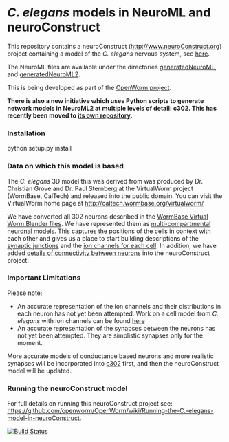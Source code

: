 *C. elegans* models in NeuroML and neuroConstruct
==============================================

This repository contains a neuroConstruct (http://www.neuroConstruct.org) project containing a model of the *C. elegans* nervous system, see [here](https://github.com/openworm/CElegansNeuroML/tree/master/CElegans).

The NeuroML files are available under the directories [generatedNeuroML](https://github.com/openworm/CElegansNeuroML/tree/master/CElegans/generatedNeuroML), and [generatedNeuroML2](https://github.com/openworm/CElegansNeuroML/tree/master/CElegans/generatedNeuroML).

This is being developed as part of the [OpenWorm project](http://www.openworm.org).

**There is also a new initiative which uses Python scripts to generate network models in NeuroML2 at multiple levels of detail: c302. This has recently been moved to [its own repository](https://github.com/openworm/c302).** 

### Installation

  python setup.py install

### Data on which this model is based

The *C. elegans* 3D model this was derived from was produced by Dr. Christian Grove and Dr. Paul Sternberg at the VirtualWorm project (WormBase, CalTech) and released into the public domain. You can visit the VirtualWorm home page at http://caltech.wormbase.org/virtualworm/

We have converted all 302 neurons described in the [WormBase Virtual Worm Blender files](https://github.com/openworm/OpenWorm/wiki/Virtual-Worm-Blender-Files).  We have represented them as [multi-compartmental neuronal models](http://en.wikipedia.org/wiki/Biological_neuron_models#Expanded_neuron_models).  This captures the positions of the cells in context with each other and gives us a place to start building descriptions of the [synaptic junctions](http://en.wikipedia.org/wiki/Synapse) and the [ion channels for each cell](http://en.wikipedia.org/wiki/Ion_channel).  In addition, we have added [details of connectivity between neurons](https://docs.google.com/spreadsheet/ccc?key=0Avt3mQaA-HaMdHZuZnFuZmI5Q1VRU0VMekZ5d1QyZVE&hl=en_US#gid=0) into the neuroConstruct project.

### Important Limitations

Please note:

* An accurate representation of the ion channels and their distributions in each neuron has not yet been attempted. Work on a cell model from *C. elegans* with ion channels can be found [here](https://github.com/openworm/muscle_model/tree/master/NeuroML2)
* An accurate representation of the synapses between the neurons has not yet been attempted.  They are simplistic synapses only for the moment.

More accurate models of conductance based neurons and more realistic synapses will be incorporated into [c302](https://github.com/openworm/CElegansNeuroML/tree/master/CElegans/pythonScripts/c302) first, and then the neuroConstruct model will be updated.

### Running the neuroConstruct model

For full details on running this neuroConstruct project see:
https://github.com/openworm/OpenWorm/wiki/Running-the-C.-elegans-model-in-neuroConstruct.

[![Build Status](https://travis-ci.org/openworm/CElegansNeuroML.svg?branch=master)](https://travis-ci.org/openworm/CElegansNeuroML)
